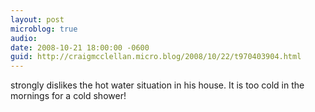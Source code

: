 ```yaml
---
layout: post
microblog: true
audio: 
date: 2008-10-21 18:00:00 -0600
guid: http://craigmcclellan.micro.blog/2008/10/22/t970403904.html
---
```

strongly dislikes the hot water situation in his house.  It is too cold in the mornings for a cold shower!
